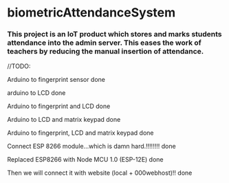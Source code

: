 # biometricAttendanceSystem



### This project is an IoT product which stores and marks students attendance into the admin server. This eases the work of teachers by reducing the manual insertion of attendance.




//TODO: 

Arduino to fingerprint sensor done

arduino to LCD done

Arduino to fingerprint and LCD done

Arduino to LCD and matrix keypad done 

Arduino to fingerprint, LCD and matrix keypad done 

Connect ESP 8266 module...which is damn hard.!!!!!!!! done

Replaced ESP8266 with Node MCU 1.0 (ESP-12E) done

Then we will connect it with website (local + 000webhost)!! done

